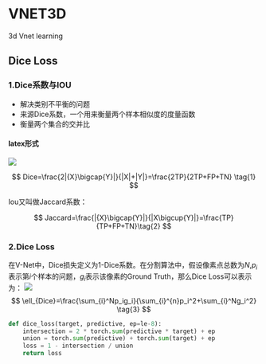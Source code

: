 # VNET3D
3d Vnet learning



## Dice Loss

### 1.Dice系数与IOU

- 解决类别不平衡的问题
- 来源Dice系数，一个用来衡量两个样本相似度的度量函数
- 衡量两个集合的交并比


#### latex形式
![](http://latex.codecogs.com/svg.latex?公式代码)

$$
Dice=\frac{2|{X}\bigcap{Y}|}{|X|+|Y|}=\frac{2TP}{2TP+FP+TN} \tag{1}
$$

Iou又叫做Jaccard系数：

$$
Jaccard=\frac{|{X}\bigcap{Y}|}{|X\bigcup{Y}|}=\frac{TP}{TP+FP+TN}\tag{2}
$$

### 2.Dice Loss

在V-Net中，Dice损失定义为1-Dice系数。在分割算法中，假设像素点总数为$N$,$p_i$表示第$i$个样本的问题，$g_i$表示该像素的Ground Truth，那么Dice Loss可以表示为：
![](http://latex.codecogs.com/svg.latex?公式代码)
$$
\ell_{Dice}=\frac{\sum_{i}^Np_ig_i}{\sum_{i}^{n}p_i^2+\sum_{i}^Ng_i^2} \tag{3}
$$

```python
def dice_loss(target, predictive, ep=le-8):
    intersection = 2 * torch.sum(predictive * target) + ep
    union = torch.sum(predictive) + torch.sum(target) + ep
    loss = 1 - intersection / union
    return loss
```


